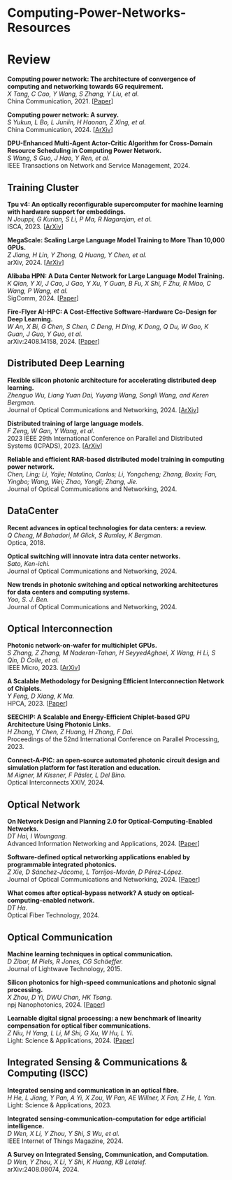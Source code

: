 # Computing-Power-Networks-Resources

# Review

**Computing power network: The architecture of convergence of computing and networking towards 6G requirement.**<br>
*X Tang, C Cao, Y Wang, S Zhang, Y Liu, et al.*<br>
China Communication, 2021.
[[Paper](https://www.6g-ana.com/upload/file/20211012/6376966709144436202981842.pdf)]

**Computing power network: A survey.**<br>
*S Yukun, L Bo, L Juniin, H Haonan, Z Xing, et al.*<br>
China Communication, 2024.
[[ArXiv](https://arxiv.org/pdf/2210.06080)]

**DPU-Enhanced Multi-Agent Actor-Critic Algorithm for Cross-Domain Resource Scheduling in Computing Power Network.**<br>
*S Wang, S Guo, J Hao, Y Ren, et al.*<br>
IEEE Transactions on Network and Service Management, 2024.

## Training Cluster

**Tpu v4: An optically reconfigurable supercomputer for machine learning with hardware support for embeddings.**<br>
*N Jouppi, G Kurian, S Li, P Ma, R Nagarajan, et al.*<br>
ISCA, 2023.
[[ArXiv](https://dl.acm.org/doi/pdf/10.1145/3579371.3589350)]

**MegaScale: Scaling Large Language Model Training to More Than 10,000 GPUs.**<br>
*Z Jiang, H Lin, Y Zhong, Q Huang, Y Chen, et al.*<br>
arXiv, 2024.
[[ArXiv](https://arxiv.org/pdf/2402.15627)]

**Alibaba HPN: A Data Center Network for Large Language Model Training.**<br>
*K Qian, Y Xi, J Cao, J Gao, Y Xu, Y Guan, B Fu, X Shi, F Zhu, R Miao, C Wang, P Wang, et al.*<br>
SigComm, 2024.
[[Paper](https://ennanzhai.github.io/pub/sigcomm24-hpn.pdf)]

**Fire-Flyer AI-HPC: A Cost-Effective Software-Hardware Co-Design for Deep Learning.**<br>
*W An, X Bi, G Chen, S Chen, C Deng, H Ding, K Dong, Q Du, W Gao, K Guan, J Guo, Y Guo, et al.*<br>
arXiv:2408.14158, 2024.
[[Paper](https://arxiv.org/pdf/2408.14158)]

## Distributed Deep Learning

**Flexible silicon photonic architecture for accelerating distributed deep learning.**<br>
*Zhenguo Wu, Liang Yuan Dai, Yuyang Wang, Songli Wang, and Keren Bergman.*<br>
Journal of Optical Communications and Networking, 2024.
[[ArXiv](https://opg.optica.org/jocn/abstract.cfm?uri=jocn-16-2-A157&origin=search)]

**Distributed training of large language models.**<br>
*F Zeng, W Gan, Y Wang, et al.*<br>
2023 IEEE 29th International Conference on Parallel and Distributed Systems (ICPADS), 2023.
[[ArXiv](https://www.researchgate.net/profile/Wensheng-Gan/publication/379320620_Distributed_Training_of_Large_Language_Models/links/66095106390c214cfd2c968b/Distributed-Training-of-Large-Language-Models.pdf)]

**Reliable and efficient RAR-based distributed model training in computing power network.**<br>
*Chen, Ling; Li, Yajie; Natalino, Carlos; Li, Yongcheng; Zhang, Boxin; Fan, Yingbo; Wang, Wei; Zhao, Yongli; Zhang, Jie.*<br>
Journal of Optical Communications and Networking, 2024.

## DataCenter

**Recent advances in optical technologies for data centers: a review.**<br>
*Q Cheng, M Bahadori, M Glick, S Rumley, K Bergman.*<br>
Optica, 2018.

**Optical switching will innovate intra data center networks.**<br>
*Sato, Ken-ichi.*<br>
Journal of Optical Communications and Networking, 2024.

**New trends in photonic switching and optical networking architectures for data centers and computing systems.**<br>
*Yoo, S. J. Ben.*<br>
Journal of Optical Communications and Networking, 2024.

## Optical Interconnection 

**Photonic network-on-wafer for multichiplet GPUs.**<br>
*S Zhang, Z Zhang, M Naderan-Tahan, H SeyyedAghaei, X Wang, H Li, S Qin, D Colle, et al.*<br>
IEEE Micro, 2023.
[[ArXiv](https://backoffice.biblio.ugent.be/download/01GZDWHP8W96YG801R72YVBMC5/01H7D0FSVR2HM86M1D9M7WTDXB)]

**A Scalable Methodology for Designing Efficient Interconnection Network of Chiplets.**<br>
*Y Feng, D Xiang, K Ma.*<br>
HPCA, 2023.
[[Paper](https://www.researchgate.net/profile/Dong-Xiang-10/publication/369515200_A_Scalable_Methodology_for_Designing_Efficient_Interconnection_Network_of_Chiplets/links/65c5e15a34bbff5ba7f6bf25/A-Scalable-Methodology-for-Designing-Efficient-Interconnection-Network-of-Chiplets.pdf)]

**SEECHIP: A Scalable and Energy-Efficient Chiplet-based GPU Architecture Using Photonic Links.**<br>
*H Zhang, Y Chen, Z Huang, H Zhang, F Dai.*<br>
Proceedings of the 52nd International Conference on Parallel Processing, 2023.

**Connect-A-PIC: an open-source automated photonic circuit design and simulation platform for fast iteration and education.**<br>
*M Aigner, M Kissner, F Päsler, L Del Bino.*<br>
Optical Interconnects XXIV, 2024.

## Optical Network

**On Network Design and Planning 2.0 for Optical-Computing-Enabled Networks.**<br>
*DT Hai, I Woungang.*<br>
Advanced Information Networking and Applications, 2024.
[[Paper](https://link.springer.com/chapter/10.1007/978-3-031-57840-3_9)]

**Software-defined optical networking applications enabled by programmable integrated photonics.**<br>
*Z Xie, D Sánchez-Jácome, L Torrijos-Morán, D Pérez-López.*<br>
Journal of Optical Communications and Networking, 2024.
[[Paper](https://arxiv.org/pdf/2404.08648)]

**What comes after optical-bypass network? A study on optical-computing-enabled network.**<br>
*DT Ha.*<br>
Optical Fiber Technology, 2024.

## Optical Communication

**Machine learning techniques in optical communication.**<br>
*D Zibar, M Piels, R Jones, CG Schäeffer.*<br>
Journal of Lightwave Technology, 2015.

**Silicon photonics for high-speed communications and photonic signal processing.**<br>
*X Zhou, D Yi, DWU Chan, HK Tsang.*<br>
npj Nanophotonics, 2024.
[[Paper](https://www.nature.com/articles/s44310-024-00024-7.pdf)]

**Learnable digital signal processing: a new benchmark of linearity compensation for optical fiber communications.**<br>
*Z Niu, H Yang, L Li, M Shi, G Xu, W Hu, L Yi.*<br>
Light: Science & Applications, 2024.
[[Paper](https://www.nature.com/articles/s41377-024-01556-5.pdf)]

## Integrated Sensing & Communications & Computing (ISCC)

**Integrated sensing and communication in an optical fibre.**<br>
*H He, L Jiang, Y Pan, A Yi, X Zou, W Pan, AE Willner, X Fan, Z He, L Yan.*<br>
Light: Science & Applications, 2023.

**Integrated sensing-communication-computation for edge artificial intelligence.**<br>
*D Wen, X Li, Y Zhou, Y Shi, S Wu, et al.*<br>
IEEE Internet of Things Magazine, 2024.

**A Survey on Integrated Sensing, Communication, and Computation.**<br>
*D Wen, Y Zhou, X Li, Y Shi, K Huang, KB Letaief.*<br>
arXiv:2408.08074, 2024.
